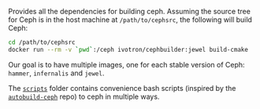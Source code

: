 Provides all the dependencies for building ceph. Assuming the source 
tree for Ceph is in the host machine at `/path/to/cephsrc`, the 
following will build Ceph:

```bash
cd /path/to/cephsrc
docker run --rm -v `pwd`:/ceph ivotron/cephbuilder:jewel build-cmake
```

Our goal is to have multiple images, one for each stable version of 
Ceph: `hammer`, `infernalis` and `jewel`.

The [`scripts`](scripts) folder contains convenience bash scripts 
(inspired by the 
[`autobuild-ceph`](https://github.com/ceph/autobuild-ceph) repo) to 
ceph in multiple ways.
